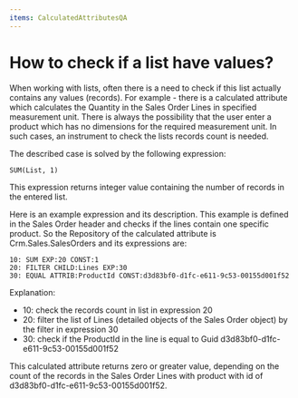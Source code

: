 ```yaml
---
items: CalculatedAttributesQA
---
```


# How to check if a list have values?

When working with lists, often there is a need to check if  this list actually contains any values (records). For example - there is a calculated attribute which calculates the Quantity in the Sales Order Lines in specified measurement unit. There is always the possibility  that the user enter a product which has no dimensions for the required  measurement unit. In such cases, an instrument to check the lists  records count is needed. 

The described case is solved by the following expression:

```
SUM(List, 1)
```

This expression returns integer value containing the number of records in the entered list.

Here is an example expression and its description. This example is defined  in the Sales Order header and checks if the lines contain one specific  product. So the Repository of the calculated attribute  is Crm.Sales.SalesOrders and its expressions are:

```
10: SUM EXP:20 CONST:1
20: FILTER CHILD:Lines EXP:30
30: EQUAL ATTRIB:ProductId CONST:d3d83bf0-d1fc-e611-9c53-00155d001f52
```

Explanation:

- 10: check the records count in list in expression 20
- 20: filter the list of Lines (detailed objects of the Sales Order object) by the filter in expression 30
- 30: check if the ProductId in the line is equal to Guid d3d83bf0-d1fc-e611-9c53-00155d001f52

This calculated attribute returns zero or greater value, depending on the  count of the records in the Sales Order Lines with product with id of d3d83bf0-d1fc-e611-9c53-00155d001f52.

